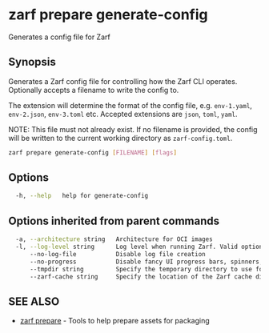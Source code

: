 # zarf prepare generate-config

Generates a config file for Zarf

## Synopsis

Generates a Zarf config file for controlling how the Zarf CLI operates. Optionally accepts a filename to write the config to.

The extension will determine the format of the config file, e.g. `env-1.yaml`, `env-2.json`, `env-3.toml` etc.
Accepted extensions are `json`, `toml`, `yaml`.

NOTE: This file must not already exist. If no filename is provided, the config will be written to the current working directory as `zarf-config.toml`.

``` bash
zarf prepare generate-config [FILENAME] [flags]
```

## Options

``` bash
  -h, --help   help for generate-config
```

## Options inherited from parent commands

``` bash
  -a, --architecture string   Architecture for OCI images
  -l, --log-level string      Log level when running Zarf. Valid options are: warn, info, debug, trace (default "info")
      --no-log-file           Disable log file creation
      --no-progress           Disable fancy UI progress bars, spinners, logos, etc
      --tmpdir string         Specify the temporary directory to use for intermediate files
      --zarf-cache string     Specify the location of the Zarf cache directory (default "~/.zarf-cache")
```

## SEE ALSO

* [zarf prepare](zarf_prepare.md) - Tools to help prepare assets for packaging
